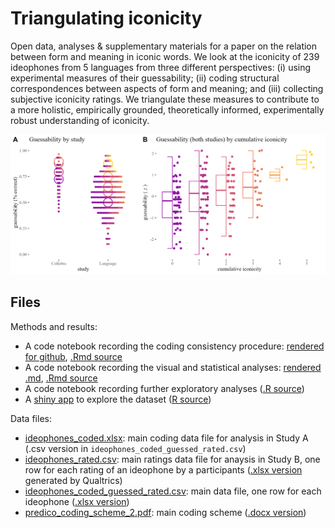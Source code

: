 # Triangulating iconicity

Open data, analyses & supplementary materials for a paper on the relation between form and meaning in iconic words. We look at the iconicity of 239 ideophones from 5 languages from three different perspectives: (i) using experimental measures of their guessability; (ii) coding structural correspondences between aspects of form and meaning; and (iii) collecting subjective iconicity ratings. We triangulate these measures to contribute to a more holistic, empirically grounded, theoretically informed, experimentally robust understanding of iconicity.

![](figures/fig3-panelAB.png)

## Files

Methods and results:
* A code notebook recording the coding consistency procedure: [rendered for github](paper_01_consistency.md), [.Rmd source](paper_01_consistency.Rmd)
* A code notebook recording the visual and statistical analyses: [rendered .md](paper_02_main_analyses.md), [.Rmd source](paper_02_main_analyses.Rmd)
* A code notebook recording further exploratory analyses ([.R source](paper_03_exploratory_analyses.R))
* A [shiny app](https://bonnie-mclean.shinyapps.io/triangulatingiconicity/) to explore the dataset ([R source](app.R))

Data files:
* [ideophones_coded.xlsx](data/ideophones_coded.xlsx): main coding data file for analysis in Study A (.csv version in `ideophones_coded_guessed_rated.csv`)
* [ideophones_rated.csv](data/ideophones_rated.csv): main ratings data file for anaysis in Study B, one row for each rating of an ideophone by a participants ([.xlsx version](data/ideophones_rated.xlsx) generated by Qualtrics)
* [ideophones_coded_guessed_rated.csv](data/ideophones_coded_guessed_rated.csv): main data file, one row for each ideophone ([.xlsx version](data/ideophones_coded_guessed_rated.xlsx))
* [predico_coding_scheme_2.pdf](data/predico_coding_scheme_2.pdf): main coding scheme ([.docx version](data/predico_coding_scheme_2.docx))
